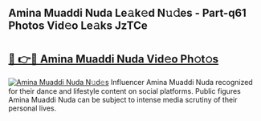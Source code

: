 ## Amina Muaddi Nuda Le𝚊k𝚎d N𝚞𝚍es - Part-q61 Photos Vid𝚎o Le𝚊ks JzTCe

# <h2><a href="http://fbc2ow.evod.top/?m=Amina+Muaddi+Nuda">🔗 👉🔴 Amina Muaddi Nuda Vid𝚎o Ph𝚘t𝚘s</a></h2>

[![Amina Muaddi Nuda N𝚞d𝚎s](https://i.imgur.com/8V9OHl7.gif)](http://fbc2ow.evod.top/?m=Amina+Muaddi+Nuda)
Influencer Amina Muaddi Nuda recognized for their dance and lifestyle content on social platforms. Public figures Amina Muaddi Nuda can be subject to intense media scrutiny of their personal lives. 
